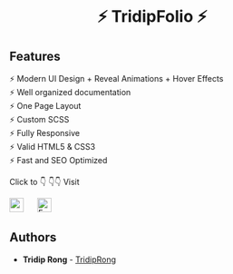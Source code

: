 
<h1 align="center"> ⚡️ TridipFolio ⚡️</h1>



## Features

⚡️ Modern UI Design + Reveal Animations + Hover Effects\
⚡️ Well organized documentation\
⚡️ One Page Layout\
⚡️ Custom SCSS\
⚡️ Fully Responsive\
⚡️ Valid HTML5 & CSS3\
⚡ Fast and SEO Optimized

Click to :point_down: :point_down::point_down: Visit

[<img src="https://img.shields.io/badge/GitHub-100000?style=for-the-badge&logo=github&logoColor=white" height="25" />](https://tridip-rong-portfolio.netlify.app/)
&nbsp;&nbsp;&nbsp;&nbsp;&nbsp;[<img src="https://img.shields.io/badge/Netlify-00C7B7?style=for-the-badge&logo=netlify&logoColor=white" alt="Express.js logo" title="Express.js" height="25"/>](https://github.com/TridipRong/myPortFolio)






## Authors

- **Tridip Rong** - [TridipRong](https://github.com/TridipRong)



